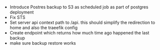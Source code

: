 - Introduce Postres backup to S3 as scheduled job as part of postgres deployment
- Fix STS
- Set server api context path to /api. this should simplify the redirection to home and also the traeefik config
- Create endpoint which returns how much time ago happened the last backup
- make sure backup restore works